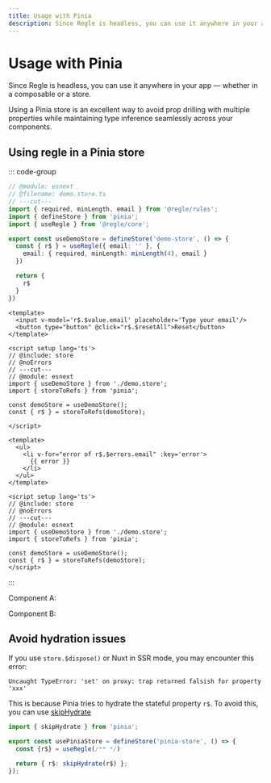 ```yaml
---
title: Usage with Pinia
description: Since Regle is headless, you can use it anywhere in your app
---
```


<script setup>
import ComponentA from '../parts/components/pinia/ComponentA.vue';
import ComponentB from '../parts/components/pinia/ComponentB.vue';
</script>

# Usage with Pinia <span data-title='pinia'></span>

Since Regle is headless, you can use it anywhere in your app — whether in a composable or a store.

Using a Pinia store is an excellent way to avoid prop drilling with multiple properties while maintaining type inference seamlessly across your components.

## Using regle in a Pinia store

::: code-group
```ts twoslash include store [demo.store.ts] 
// @module: esnext
// @filename: demo.store.ts
// ---cut---
import { required, minLength, email } from '@regle/rules';
import { defineStore } from 'pinia';
import { useRegle } from '@regle/core';

export const useDemoStore = defineStore('demo-store', () => {
  const { r$ } = useRegle({ email: '' }, {
    email: { required, minLength: minLength(4), email }
  })

  return {
    r$
  }
})
```

``` vue twoslash [ComponentA.vue]
<template>
  <input v-model='r$.$value.email' placeholder='Type your email'/>
  <button type="button" @click="r$.$resetAll">Reset</button>
</template>

<script setup lang='ts'>
// @include: store
// @noErrors
// ---cut---
// @module: esnext
import { useDemoStore } from './demo.store';
import { storeToRefs } from 'pinia';

const demoStore = useDemoStore();
const { r$ } = storeToRefs(demoStore);

</script>
```

``` vue twoslash [ComponentB.vue]
<template>
  <ul>
    <li v-for="error of r$.$errors.email" :key='error'>
      {{ error }}
    </li>
  </ul>
</template>

<script setup lang='ts'>
// @include: store
// @noErrors
// ---cut---
// @module: esnext
import { useDemoStore } from './demo.store';
import { storeToRefs } from 'pinia';

const demoStore = useDemoStore();
const { r$ } = storeToRefs(demoStore);
</script>
```

:::

Component A:

<ComponentA />

Component B:

<ComponentB />


## Avoid hydration issues

If you use `store.$dispose()` or Nuxt in SSR mode, you may encounter this error:

```
Uncaught TypeError: 'set' on proxy: trap returned falsish for property 'xxx'
```

This is because Pinia tries to hydrate the stateful property `r$`.
To avoid this, you can use [skipHydrate](https://pinia.vuejs.org/api/pinia/functions/skipHydrate.html#skipHydrate-)

```ts [pinia.store.ts]
import { skipHydrate } from 'pinia';

export const usePiniaStore = defineStore('pinia-store', () => {
  const {r$} = useRegle(/** */)

  return { r$: skipHydrate(r$) };
});
```